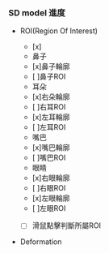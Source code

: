 ### SD model 進度

* ROI(Region Of Interest)
   - [x]
  * 鼻子
   - [x]鼻子輪廓
   - [ ]鼻子ROI
  * 耳朵   
   - [x]右朵輪廓
   - [ ]右耳ROI
   - [x]左耳輪廓
   - [ ]左耳ROI
  * 嘴巴
   - [x]嘴巴輪廓
   - [ ]嘴巴ROI
  * 眼睛
   - [x]右眼輪廓
   - [ ]右眼ROI
   - [x]左眼輪廓    
   - [ ]左眼ROI
      
  - [ ] 滑鼠點擊判斷所屬ROI


* Deformation   
  

